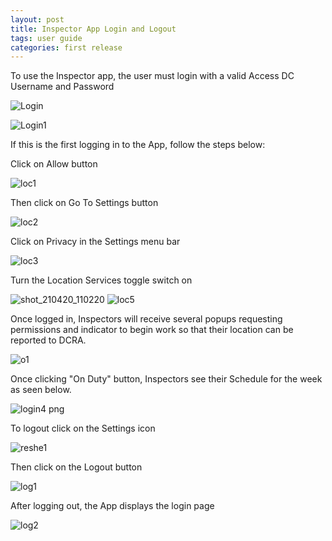 ```yaml
---
layout: post
title: Inspector App Login and Logout
tags: user guide
categories: first release
---
```



To use the Inspector app, the user must login with a valid Access DC Username and Password


![Login](https://user-images.githubusercontent.com/81990744/114445822-872ddd00-9b9e-11eb-8822-b6e1132c9810.png)

![Login1](https://user-images.githubusercontent.com/81990744/114891083-964c9f00-9dd9-11eb-8d1b-f099a2c80106.png)

If this is the first logging in to the App, follow the steps below:

Click on Allow button

![loc1](https://user-images.githubusercontent.com/81990744/115418441-7ba66b80-a1c7-11eb-8ebd-1da446663281.png)

Then click on Go To Settings button

![loc2](https://user-images.githubusercontent.com/81990744/115418644-a690bf80-a1c7-11eb-8cf4-3c013b2e80f7.png)

Click on Privacy in the Settings menu bar

![loc3](https://user-images.githubusercontent.com/81990744/115418809-c58f5180-a1c7-11eb-835c-30d596f6bbb6.png)

Turn the Location Services toggle switch on

![shot_210420_110220](https://user-images.githubusercontent.com/81990744/115419021-fc656780-a1c7-11eb-9307-7d217095f30b.png)
![loc5](https://user-images.githubusercontent.com/81990744/115419110-0e470a80-a1c8-11eb-8e94-ee3a8f21528a.png)


Once logged in, Inspectors will receive several popups requesting permissions and indicator to begin work so that their location can be reported to DCRA.


![o1](https://user-images.githubusercontent.com/81990744/114890553-1e7e7480-9dd9-11eb-8114-6798b7d2c75e.png)


Once clicking "On Duty" button, Inspectors see their Schedule for the week as seen below.


![login4 png](https://user-images.githubusercontent.com/81990744/114449187-75e6cf80-9ba2-11eb-97a6-66b87ba15da6.jpg)


To logout click on the Settings icon


![reshe1](https://user-images.githubusercontent.com/81990744/115764082-214a0e00-a373-11eb-9737-4ee4c3af1cdb.png)


Then click on the Logout button


![log1](https://user-images.githubusercontent.com/81990744/114920253-3cf36880-9df7-11eb-9e75-c9a685f2db74.png)


After logging out, the App displays the login page


![log2](https://user-images.githubusercontent.com/81990744/114920379-5e545480-9df7-11eb-95aa-feb4c5e058ee.png)




